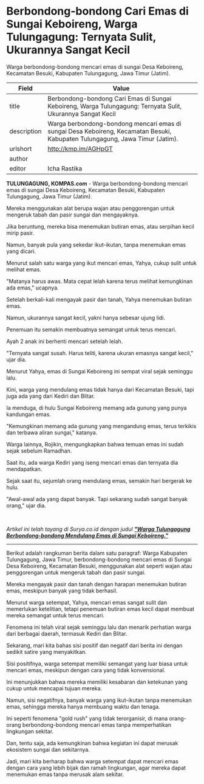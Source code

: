 # Berbondong-bondong Cari Emas di Sungai Keboireng, Warga Tulungagung: Ternyata Sulit, Ukurannya Sangat Kecil

Warga berbondong-bondong mencari emas di sungai Desa Keboireng, Kecamatan Besuki, Kabupaten Tulungagung, Jawa Timur (Jatim).

| Field       | Value                                                       |
|-------------|-------------------------------------------------------------|
| title       | Berbondong-bondong Cari Emas di Sungai Keboireng, Warga Tulungagung: Ternyata Sulit, Ukurannya Sangat Kecil |
| description | Warga berbondong-bondong mencari emas di sungai Desa Keboireng, Kecamatan Besuki, Kabupaten Tulungagung, Jawa Timur (Jatim). |
| urlshort    | http://kmp.im/AGHpGT |
| author      |  |
| editor      | Icha Rastika |

**TULUNGAGUNG, KOMPAS.com** - Warga berbondong-bondong mencari emas di sungai Desa Keboireng, Kecamatan Besuki, Kabupaten Tulungagung, Jawa Timur (Jatim).

Mereka menggunakan alat berupa wajan atau penggorengan untuk mengeruk tabah dan pasir sungai dan mengayaknya.

Jika beruntung, mereka bisa menemukan butiran emas, atau serpihan kecil mirip pasir.

Namun, banyak pula yang sekedar ikut-ikutan, tanpa menemukan emas yang dicari.

Menurut salah satu warga yang ikut mencari emas, Yahya, cukup sulit untuk melihat emas.

\"Matanya harus awas. Mata cepat lelah karena terus melihat kemungkinan ada emas,\" ucapnya.

Setelah berkali-kali mengayak pasir dan tanah, Yahya menemukan butiran emas.

Namun, ukurannya sangat kecil, yakni hanya sebesar ujung lidi.

Penemuan itu semakin membuatnya semangat untuk terus mencari.

Ayah 2 anak ini berhenti mencari setelah lelah. 

\"Ternyata sangat susah. Harus teliti, karena ukuran emasnya sangat kecil,\" ujar dia. 

Menurut Yahya, emas di Sungai Keboireng ini sempat viral sejak seminggu lalu.

Kini, warga yang mendulang emas tidak hanya dari Kecamatan Besuki, tapi juga ada yang dari Kediri dan Blitar.

Ia menduga, di hulu Sungai Keboireng memang ada gunung yang punya kandungan emas.

\"Kemungkinan memang ada gunung yang mengandung emas, terus terkikis dan terbawa aliran sungai,\" katanya. 

Warga lainnya, Rojikin, mengungkapkan bahwa temuan emas ini sudah sejak sebelum Ramadhan.

Saat itu, ada warga Kediri yang iseng mencari emas dan ternyata dia mendapatkan.

Sejak saat itu, sejumlah orang mendulang emas, semakin hari bergerak ke hulu.

\"Awal-awal ada yang dapat banyak. Tapi sekarang sudah sangat banyak orang,\" ujar dia.

 

*Artikel ini telah tayang di Surya.co.id dengan judul [**\"Warga Tulungagung Berbondong-bondong Mendulang Emas di Sungai Keboireng.\"**](https://surabaya.tribunnews.com/2025/05/27/warga-tulungagung-berbondong-bondong-mendulang-emas-di-sungai-keboireng)*

---
Berikut adalah rangkuman berita dalam satu paragraf: Warga Kabupaten Tulungagung, Jawa Timur, berbondong-bondong mencari emas di Sungai Desa Keboireng, Kecamatan Besuki, menggunakan alat seperti wajan atau penggorengan untuk mengeruk tabah dan pasir sungai.

 Mereka mengayak pasir dan tanah dengan harapan menemukan butiran emas, meskipun banyak yang tidak berhasil.

 Menurut warga setempat, Yahya, mencari emas sangat sulit dan memerlukan ketelitian, tetapi penemuan butiran emas kecil dapat membuat mereka semangat untuk terus mencari.

 Fenomena ini telah viral sejak seminggu lalu dan menarik perhatian warga dari berbagai daerah, termasuk Kediri dan Blitar.



Sekarang, mari kita bahas sisi positif dan negatif dari berita ini dengan sedikit satire yang menyakitkan.

 Sisi positifnya, warga setempat memiliki semangat yang luar biasa untuk mencari emas, meskipun dengan cara yang tidak konvensional.

 Ini menunjukkan bahwa mereka memiliki kesabaran dan ketekunan yang cukup untuk mencapai tujuan mereka.

 Namun, sisi negatifnya, banyak warga yang ikut-ikutan tanpa menemukan emas, sehingga mereka hanya membuang waktu dan tenaga.

 Ini seperti fenomena "gold rush" yang tidak terorganisir, di mana orang-orang berbondong-bondong mencari emas tanpa memperhatikan lingkungan sekitar.

 Dan, tentu saja, ada kemungkinan bahwa kegiatan ini dapat merusak ekosistem sungai dan sekitarnya.

 Jadi, mari kita berharap bahwa warga setempat dapat mencari emas dengan cara yang lebih bijak dan ramah lingkungan, agar mereka dapat menemukan emas tanpa merusak alam sekitar.
